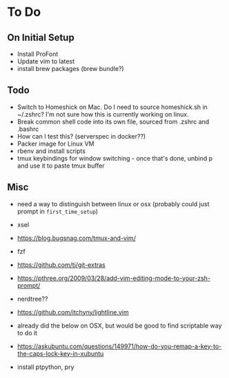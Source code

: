 # To Do

## On Initial Setup 
* Install ProFont 
* Update vim to latest
* install brew packages (brew bundle?)

## Todo
* Switch to Homeshick on Mac. Do I need to source homeshick.sh in ~/.zshrc? I'm not sure how this is currently working on linux.
* Break common shell code into its own file, sourced from .zshrc and .bashrc 
* How can I test this?  (serverspec in docker??)
* Packer image for Linux VM
* rbenv and install scripts
* tmux keybindings for window switching - once that's done, unbind p and use it to paste tmux buffer

## Misc
* need a way to distinguish between linux or osx (probably could just prompt in `first_time_setup`) 
* xsel 
* https://blog.bugsnag.com/tmux-and-vim/
* fzf
* https://github.com/tj/git-extras
* https://pthree.org/2009/03/28/add-vim-editing-mode-to-your-zsh-prompt/
* nerdtree?? 
* https://github.com/itchyny/lightline.vim

* already did the below on OSX, but would be good to find scriptable way to do it
* https://askubuntu.com/questions/149971/how-do-you-remap-a-key-to-the-caps-lock-key-in-xubuntu
* install ptpython, pry 
